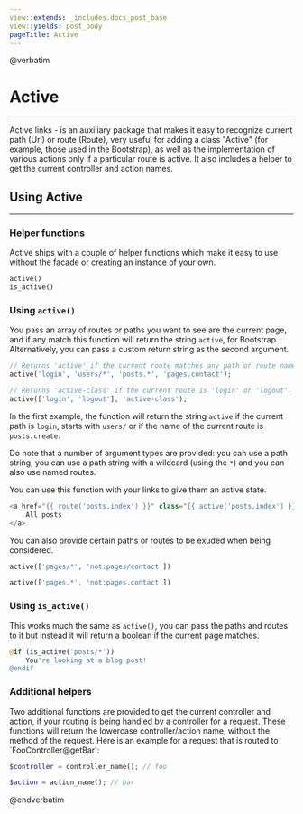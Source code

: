 ```yaml
---
view::extends: _includes.docs_post_base
view::yields: post_body
pageTitle: Active
---
```

@verbatim
# Active
----------

Active links - is an auxiliary package that makes it easy to recognize
  current path (Url) or route (Route), very useful for adding a class
  "Active" (for example, those used in the Bootstrap), as well as the implementation of
  various actions only if a particular route is active.
It also includes a helper to get the current controller and action names.

## Using Active
----------
### Helper functions

Active ships with a couple of helper functions which make it easy to use without the facade or creating an instance of your own.

```php
active()
is_active()
```

### Using `active()`

You pass an array of routes or paths you want to see are the current page, and if any match this function will return the string `active`, for Bootstrap. Alternatively, you can pass a custom return string as the second argument.

```php
// Returns 'active' if the current route matches any path or route name.
active('login', 'users/*', 'posts.*', 'pages.contact'); 

// Returns 'active-class' if the current route is 'login' or 'logout'.
active(['login', 'logout'], 'active-class'); 
```

In the first example, the function will return the string `active` if the current path is `login`, starts with `users/` or if the name of the current route is `posts.create`.

Do note that a number of argument types are provided: you can use a path string, you can use a path string with a wildcard (using the `*`) and you can also use named routes.

You can use this function with your links to give them an active state.

```php
<a href="{{ route('posts.index') }}" class="{{ active('posts.index') }}">
    All posts
</a>
```

You can also provide certain paths or routes to be exuded when being considered.

```php
active(['pages/*', 'not:pages/contact'])

active(['pages.*', 'not:pages.contact'])
```

### Using `is_active()`

This works much the same as `active()`, you can pass the paths and routes to it but instead it will return a boolean if the current page matches. 

```php
@if (is_active('posts/*'))
    You're looking at a blog post!
@endif
```

### Additional helpers

Two additional functions are provided to get the current controller and action, if your routing is being handled by a controller for a request. These functions will return the lowercase controller/action name, without the method of the request. Here is an example for a request that is routed to `FooController@getBar':

```php
$controller = controller_name(); // foo

$action = action_name(); // bar
```
@endverbatim
